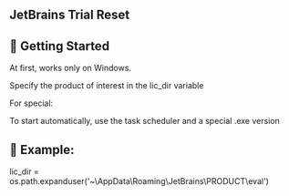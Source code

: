 ##  JetBrains Trial Reset 

## 🔨 Getting Started

At first, works only on Windows. 

Specify the product of interest in the liс_dir variable

For special:

To start automatically, use the task scheduler and a special .exe version

## 🚧 Example: 

lic_dir = os.path.expanduser('~\AppData\Roaming\JetBrains\PRODUCT\eval')

